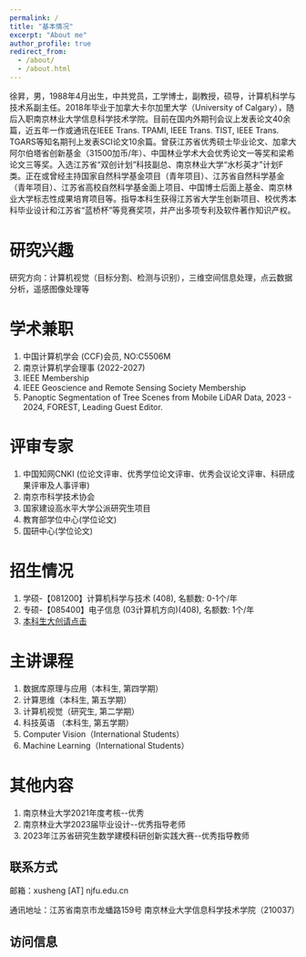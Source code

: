 ```yaml
---
permalink: /
title: "基本情况"
excerpt: "About me"
author_profile: true
redirect_from: 
  - /about/
  - /about.html
---
```


徐昇，男，1988年4月出生，中共党员，工学博士，副教授，硕导，计算机科学与技术系副主任。2018年毕业于加拿大卡尔加里大学（University of Calgary），随后入职南京林业大学信息科学技术学院。目前在国内外期刊会议上发表论文40余篇，近五年一作或通讯在IEEE Trans. TPAMI, IEEE Trans. TIST, IEEE Trans. TGARS等知名期刊上发表SCI论文10余篇。曾获江苏省优秀硕士毕业论文、加拿大阿尔伯塔省创新基金（31500加币/年）、中国林业学术大会优秀论文一等奖和梁希论文三等奖。入选江苏省“双创计划”科技副总、南京林业大学“水杉英才”计划F类。正在或曾经主持国家自然科学基金项目（青年项目）、江苏省自然科学基金（青年项目）、江苏省高校自然科学基金面上项目、中国博士后面上基金、南京林业大学标志性成果培育项目等。指导本科生获得江苏省大学生创新项目、校优秀本科毕业设计和江苏省“蓝桥杯”等竞赛奖项，并产出多项专利及软件著作知识产权。

研究兴趣
======
研究方向：计算机视觉（目标分割、检测与识别），三维空间信息处理，点云数据分析，遥感图像处理等


学术兼职
======
1. 中国计算机学会 (CCF)会员, NO:C5506M
1. 南京计算机学会理事 (2022-2027)
1. IEEE Membership
1. IEEE Geoscience and Remote Sensing Society Membership
1. Panoptic Segmentation of Tree Scenes from Mobile LiDAR Data, 2023 - 2024, FOREST, Leading Guest Editor.


评审专家
======
1. 中国知网CNKI (位论文评审、优秀学位论文评审、优秀会议论文评审、科研成果评审及人事评审) 
1. 南京市科学技术协会 
1. 国家建设高水平大学公派研究生项目
1. 教育部学位中心(学位论文)
1. 国研中心(学位论文)



招生情况
======
1. 学硕-【081200】计算机科学与技术 (408), 名额数: 0-1个/年
2. 专硕-【085400】电子信息 (03计算机方向)(408), 名额数: 1个/年
3.  <a href="https://lostagex.github.io/teaching/2019-05-08-NJFU_JS">本科生大创请点击</a>


主讲课程
======
1. 数据库原理与应用（本科生, 第四学期）
1. 计算思维（本科生, 第五学期）
1. 计算机视觉（研究生, 第二学期）
1. 科技英语 （本科生, 第五学期）
1. Computer Vision（International Students）
1. Machine Learning（International Students）

其他内容
======
1. 南京林业大学2021年度考核--优秀
1. 南京林业大学2023届毕业设计--优秀指导老师 
1. 2023年江苏省研究生数学建模科研创新实践大赛--优秀指导教师



联系方式
------
邮箱：xusheng [AT] njfu.edu.cn

通讯地址：江苏省南京市龙蟠路159号 南京林业大学信息科学技术学院（210037）

访问信息
------
<script type="text/javascript" src="//rf.revolvermaps.com/0/0/8.js?i=5m78af7xipq&amp;m=0&amp;c=ff0000&amp;cr1=ffffff&amp;f=times_new_roman&amp;l=33" async="async"></script>
